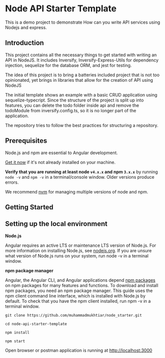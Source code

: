 # Node API Starter Template
This is a demo project to demonstrate How can you write API services using Nodejs and express.

## Introduction 

This project contains all the necessary things to get started with writing an API in NodeJS. It includes Inversify, Inversify-Express-Utils for dependency injection, sequelize for the database ORM, and jest for testing.

The idea of this project is to bring a batteries included project that is not too opinionated, yet brings in libraries that allow for the creation of API using NodeJS

The initial template shows an example with a basic CRUD application using sequelize-typecript. Since the structure of the project is split up into features, you can delete the todo folder inside api and remove the todoModule from inversify.config.ts, so it is no longer part of the application.

The repository tries to follow the best practices for structuring a repository.
 


## Prerequisites

Node.js and npm are essential to Angular development. 
    
<a href="https://docs.npmjs.com/getting-started/installing-node" target="_blank" title="Installing Node.js and updating npm">
Get it now</a> if it's not already installed on your machine.
 
**Verify that you are running at least node `v4.x.x` and npm `3.x.x`**
by running `node -v` and `npm -v` in a terminal/console window.
Older versions produce errors.

We recommend [nvm](https://github.com/creationix/nvm) for managing multiple versions of node and npm.

## Getting Started

## Setting up the local environment

**Node.js**

Angular requires an active LTS or maintenance LTS version of Node.js.
For more information on installing Node.js, see <a href="https://nodejs.org">nodejs.org</a>. If you are unsure what version of Node.js runs on your system, run node -v in a terminal window.

**npm package manager**

Angular, the Angular CLI, and Angular applications depend <a href="https://docs.npmjs.com/getting-started/what-is-npm"> npm packages </a> on npm packages for many features and functions. To download and install npm packages, you need an npm package manager. This guide uses the npm client command line interface, which is installed with Node.js by default. To check that you have the npm client installed, run npm -v in a terminal window.

```shell
git clone https://github.com/muhammadmukhtiar/node_starter.git
```

```
cd node-api-starter-template

```
 
```
npm install
```
 
 ```
npm start
```

Open browser or postman  application is running at <a href="http://localhost:3000" target="_blank" title="localhost">
http://localhost:3000</a> 







